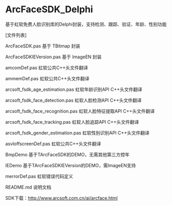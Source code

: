 # ArcFaceSDK_Delphi
基于虹软免费人脸识别库的Delphi封装，支持检测、跟踪、验证、年龄、性别功能

[文件列表]

ArcFaceSDK.pas	基于 TBitmap 封装

ArcFaceSDKIEVersion.pas	基于 ImageEN 封装

amcomDef.pas	虹软公共C++头文件翻译

ammemDef.pas	虹软公共C++头文件翻译

arcsoft_fsdk_age_estimation.pas	虹软年龄识别API C++头文件翻译

arcsoft_fsdk_face_detection.pas	虹软人脸检测API C++头文件翻译

arcsoft_fsdk_face_recognition.pas	虹软人脸特征提取API C++头文件翻译

arcsoft_fsdk_face_tracking.pas	虹软人脸追踪API C++头文件翻译

arcsoft_fsdk_gender_estimation.pas	虹软性别识别API C++头文件翻译

asvloffscreenDef.pas	虹软公共C++头文件翻译

BmpDemo	基于TArcFaceSDK的DEMO，无需其他第三方控年

IEDemo	基于TArcFaceSDKIEVersion的DEMO，需ImageEN支持

merrorDef.pas	虹软错误代码定义

README.md	说明文档

SDK下载：http://www.arcsoft.com.cn/ai/arcface.html
